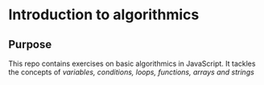 # Introduction to algorithmics

## Purpose
This repo contains exercises on basic algorithmics in JavaScript.
It tackles the concepts of *variables, conditions, loops, functions, arrays and strings*
